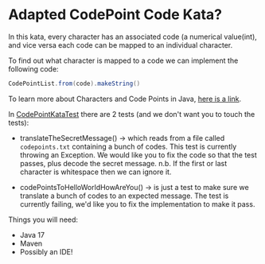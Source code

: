 # **Adapted CodePoint Code Kata?**
In this kata, every character has an associated code (a numerical value(int), and vice versa each code
can be mapped to an individual character.

To find out what character is mapped to a code we can implement the following code:
```java
CodePointList.from(code).makeString()
```
To learn more about Characters and Code Points in Java, [here is a link](https://docs.oracle.com/javase/tutorial/i18n/text/characterClass.html).


In [CodePointKataTest](src/test/java/bnymellon/codekatas/codepointkata/CodePointKataTest.java)
there are 2 tests (and we don't want you to touch the tests):

* translateTheSecretMessage() -> which reads from a file called `codepoints.txt` containing a bunch of codes. This test is currently
throwing an Exception. We would like you to fix the code so that the test passes, plus decode the secret message. 
n.b. If the first or last character is whitespace then we can ignore it.

* codePointsToHelloWorldHowAreYou() -> is just a test to make sure we translate a bunch of codes to an expected message. 
The test is currently failing, we'd like you to fix the implementation to make it pass.

Things you will need:
* Java 17
* Maven
* Possibly an IDE!

